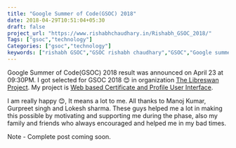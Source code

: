 ```yaml
---
title: "Google Summer of Code(GSOC) 2018"
date: 2018-04-29T10:51:04+05:30
draft: false
project_url: "https://www.rishabhchaudhary.in/Rishabh_GSOC_2018/"
Tags: ["gsoc","technology"]
Categories: ["gsoc","technology"]
keywords: ["rishabh GSOC","GSOC rishabh chaudhary","GSOC","Google summer of code Rishabh"]
---
```


Google Summer of Code(GSOC) 2018 result was announced on April 23 at 09:30PM.
I got selected for GSOC 2018 😊 in organization [The Libreswan Project](https://libreswan.org/).
My project is [Web based Certificate and Profile User Interface](https://summerofcode.withgoogle.com/projects/#5863013991579648).

I am really happy 😊, It means a lot to me.
All thanks to Manoj Kumar, Gurpreet singh and Lokesh sharma. These guys helped me a lot in making this possible by motivating and supporting me during the phase, also my family and friends who always encouraged and helped me in my bad times.


Note - Complete post coming soon.
